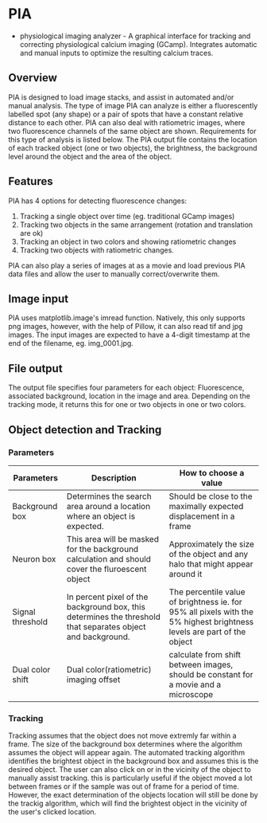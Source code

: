 # PIA
- physiological imaging analyzer -
A graphical interface for tracking and correcting physiological calcium imaging (GCamp).
Integrates automatic and manual inputs to optimize the resulting calcium traces.

## Overview
PIA is designed to load image stacks, and assist in automated and/or manual analysis. The type of image PIA can analyze is either a fluorescently labelled spot (any shape) or a pair of spots that have a constant relative distance to each other. PIA can also deal with ratiometric images, where two fluorescence channels of the same object are shown. Requirements for this type of analysis is listed below.
The PIA output file contains the location of each tracked object (one or two objects), the brightness, the background level around the object and the area of the object.

## Features
PIA has 4 options for detecting fluorescence changes:
1. Tracking a single object over time (eg. traditional GCamp images)
2. Tracking two objects in the same arrangement (rotation and translation are ok)
3. Tracking an object in two colors and showing ratiometric changes
4. Tracking two objects with ratiometric changes.

PIA can also play a series of images at as a movie and load previous PIA data files and allow the user to manually correct/overwrite them.

## Image input

PIA uses matplotlib.image's imread function. Natively, this only supports png images, however, with the help of Pillow, it can also read tif and jpg images. The input images are expected to have a 4-digit timestamp at the end of the filename, eg. img_0001.jpg. 

## File output
The output file specifies four parameters for each object: Fluorescence, associated background, location in the image and area.
Depending on the tracking mode, it returns this for one or two objects in one or two colors.

## Object detection and Tracking
### Parameters
|Parameters     | Description | How to choose a value|
| ------------- |-------------| -------------|
| Background box| Determines the search area around a location where an object is expected. | Should be close to the maximally expected displacement in a frame|
| Neuron box    | This area will be masked for the background calculation and should cover the fluroescent object |Approximately the size of the object and any halo that might appear around it|
| Signal threshold| In percent pixel of the background box, this determines the threshold that separates object and background.| The percentile value of brightness ie. for 95% all pixels with the 5% highest brightness levels are part of the object|
| Dual color shift | Dual color(ratiometric) imaging offset | calculate from shift between images, should be constant for a movie and a microscope|





### Tracking
Tracking assumes that the object does not move extremly far within a frame. The size of the background box determines where the algorithm assumes the object will appear again. The automated tracking algorithm identifies the brightest object in the background box and assumes this is the desired object. The user can also click on or in the vicinity of the object to manually assist tracking. this is particularly useful if the object moved a lot between frames or if the sample was out of frame for a period of time. However, the exact determination of the objects location will still be done by the trackig algorithm, which will find the brightest object in the vicinity of the user's clicked location.


